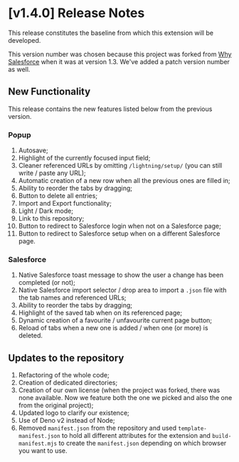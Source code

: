 # [v1.4.0] Release Notes

This release constitutes the baseline from which this extension will be developed.

This version number was chosen because this project was forked from [Why Salesforce](https://www.github.com/walters954/why-salesforce) when it was at version 1.3.
We've added a patch version number as well.

## New Functionality

This release contains the new features listed below from the previous version.

### Popup

1. Autosave;
2. Highlight of the currently focused input field;
3. Cleaner referenced URLs by omitting `/lightning/setup/` (you can still write / paste any URL);
4. Automatic creation of a new row when all the previous ones are filled in;
5. Ability to reorder the tabs by dragging;
6. Button to delete all entries;
7. Import and Export functionality;
8. Light / Dark mode;
9. Link to this repository;
10. Button to redirect to Salesforce login when not on a Salesforce page;
11. Button to redirect to Salesforce setup when on a different Salesforce page.

### Salesforce

1. Native Salesforce toast message to show the user a change has been completed (or not);
2. Native Salesforce import selector / drop area to import a `.json` file with the tab names and referenced URLs;
3. Ability to reorder the tabs by dragging;
4. Highlight of the saved tab when on its referenced page;
5. Dynamic creation of a favourite / unfavourite current page button;
6. Reload of tabs when a new one is added / when one (or more) is deleted.

## Updates to the repository

1. Refactoring of the whole code;
2. Creation of dedicated directories;
3. Creation of our own license (when the project was forked, there was none available. Now we feature both the one we picked and also the one from the original project);
4. Updated logo to clarify our existence;
5. Use of Deno v2 instead of Node;
6. Removed `manifest.json` from the repository and used `template-manifest.json` to hold all different attributes for the extension and `build-manifest.mjs` to create the `manifest.json` depending on which browser you want to use.
